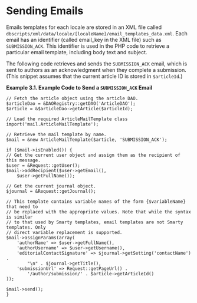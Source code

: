 # Sending Emails

Emails templates for each locale are stored in an XML file called `dbscripts/xml/data/locale/[localeName]/email_templates_data.xml`. Each email has an identifier (called email_key in the XML file) such as `SUBMISSION_ACK`. This identifier is used in the PHP code to retrieve a particular email template, including body text and subject.

The following code retrieves and sends the `SUBMISSION_ACK` email, which is sent to authors as an acknowledgment when they complete a submission. (This snippet assumes that the current article ID is stored in `$articleId`.)

**Example 3.1. Example Code to Send a `SUBMISSION_ACK` Email**

````
// Fetch the article object using the article DAO.
$articleDao = &DAORegistry::getDAO('ArticleDAO');
$article = &$articleDao->getArticle($articleId);

// Load the required ArticleMailTemplate class
import('mail.ArticleMailTemplate');

// Retrieve the mail template by name.
$mail = &new ArticleMailTemplate($article, 'SUBMISSION_ACK');

if ($mail->isEnabled()) {
// Get the current user object and assign them as the recipient of this message.
$user = &Request::getUser();
$mail->addRecipient($user->getEmail(),
    $user->getFullName());

// Get the current journal object.
$journal = &Request::getJournal();

// This template contains variable names of the form {$variableName} that need to
// be replaced with the appropriate values. Note that while the syntax is similar
// to that used by Smarty templates, email templates are not Smarty templates. Only
// direct variable replacement is supported.
$mail->assignParams(array(
    'authorName' => $user->getFullName(),
    'authorUsername' => $user->getUsername(),
    'editorialContactSignature' => $journal->getSetting('contactName') .
        "\n" . $journal->getTitle(),
    'submissionUrl' => Request::getPageUrl() . 
        '/author/submission/' . $article->getArticleId()
));

$mail->send();
}

````

